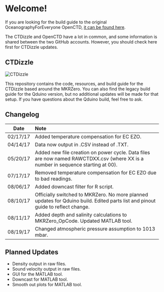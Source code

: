 # Welcome!
If you are looking for the build guide to the original OceanographyForEveryone OpenCTD, [it can be found here](https://github.com/OceanographyforEveryone/OpenCTD).

The CTDizzle and OpenCTD have a lot in common, and some information is shared between the two GitHub accounts. However, you should check here first for CTDizzle updates.


## CTDizzle
![CTDizzle](https://github.com/CTDizzle/CTDizzle/blob/master/Documentation/Images/Finished.jpg)

This repository contains the code, resources, and build guide for the CTDizzle based around the MKRZero.
You can also find the legacy build guide for the Qduino version, but no additional updates will be made for that setup. If you have questions about the Qduino build, feel free to ask.


## Changelog

|Date|Note|
|:---:|:---|
 |02/17/17| Added temperature compensation for EC EZO.|
 |04/14/17| Data now output in .CSV instead of .TXT.
 |05/20/17| Added new file creation on power cycle. Data files are now named RAWCTDXX.csv (where XX is a number in sequence starting at 00).
 |07/17/17| Removed temperature compensation for EC EZO due to bad readings.
 |08/06/17| Added downcast filter for R script.
 |08/10/17| Officially switched to MKRZero. No more planned updates for Qduino build. Edited parts list and pinout guide to reflect change.
 |08/11/17| Added depth and salinity calculations to MKRZero_OpCode. Updated MATLAB tool.
 |08/19/17| Changed atmospheric pressure assumption to 1013 mbar.
 
 
## Planned Updates
- Density output in raw files.
- Sound velocity output in raw files.
- GUI for the MATLAB tool.
- Downcast for MATLAB tool.
- Smooth out plots for MATLAB tool.
